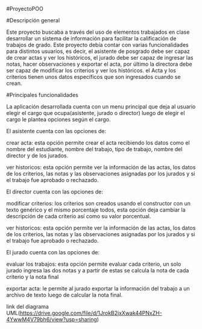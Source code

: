 #ProyectoPOO

#Descripción general

Este proyecto buscaba a través del uso de elementos trabajados en clase desarrollar un sistema de información para facilitar la calificación de trabajos de grado. Este proyecto debía contar con varias funcionalidades para distintos usuarios, es decir, el asistente de posgrado debe ser capaz de crear actas y ver los históricos, el jurado debe ser capaz de ingresar las notas, hacer observaciones y exportar el acta, por último la directora debe ser capaz de modificar los criterios y ver los históricos. el Acta y los criterios tienen unos datos específicos que son ingresados cuando se crean.

#Principales funcionalidades

La aplicación desarrollada cuenta con un menu principal que deja al usuario elegir el cargo que ocupa(asistente, jurado o director) luego de elegir el cargo le plantea opciones según el cargo.

El asistente cuenta con las opciones de:

crear acta: esta opción permite crear el acta recibiendo los datos como el nombre del estudiante, nombre del trabajo, tipo de trabajo, nombre del director y de los jurados. 

ver historicos: esta opción permite ver la información de las actas, los datos de los criterios, las notas y las observaciones asignadas por los jurados y si el trabajo fue aprobado o rechazado.

El director cuenta con las opciones de:

modificar criterios: los criterios son creados usando el constructor con un texto genérico y el mismo porcentaje todos, esta opción deja cambiar la descripción de cada criterio así como su valor porcentual.

ver historicos: esta opción permite ver la información de las actas, los datos de los criterios, las notas y las observaciones asignadas por los jurados y si el trabajo fue aprobado o rechazado.

El jurado cuenta con las opciones de:

evaluar los trabajos: esta opción permite evaluar cada criterio, un solo jurado ingresa las dos notas y a partir de estas se calcula la nota de cada criterio y la nota final

exportar acta: le permite al jurado exportar la información del trabajo a un archivo de texto luego de calcular la nota final.


link del diagrama UML(https://drive.google.com/file/d/1JrokB2jxXwak44PNxZH-4YwwM4V79bh6/view?usp=sharing)
